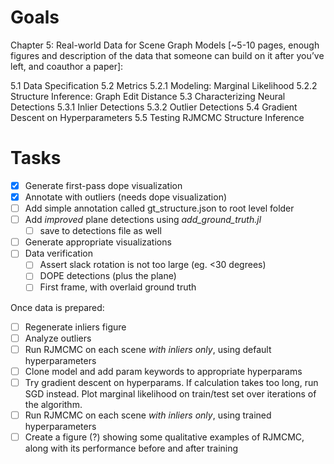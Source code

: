 # Goals
Chapter 5: Real-world Data for Scene Graph Models [~5-10 pages, enough figures and description of the data that someone can build on it after you’ve left, and coauthor a paper]:

5.1 Data Specification
5.2 Metrics
    5.2.1 Modeling: Marginal Likelihood
    5.2.2 Structure Inference: Graph Edit Distance
5.3 Characterizing Neural Detections
    5.3.1 Inlier Detections
    5.3.2 Outlier Detections
5.4 Gradient Descent on Hyperparameters
5.5 Testing RJMCMC Structure Inference

# Tasks
* [X] Generate first-pass dope visualization
* [X] Annotate with outliers (needs dope visualization)
* [ ] Add simple annotation called gt_structure.json to root level folder
* [ ] Add _improved_ plane detections using *add_ground_truth.jl*
    * [ ] save to detections file as well
* [ ] Generate appropriate visualizations
* [ ] Data verification
    * [ ] Assert slack rotation is not too large (eg. <30 degrees)
    * [ ] DOPE detections (plus the plane)
    * [ ] First frame, with overlaid ground truth

Once data is prepared:
* [ ] Regenerate inliers figure
* [ ] Analyze outliers
* [ ] Run RJMCMC on each scene *with inliers only*, using default hyperparameters
* [ ] Clone model and add param keywords to appropriate hyperparams
* [ ] Try gradient descent on hyperparams. If calculation takes too long, run SGD instead.
      Plot marginal likelihood on train/test set over iterations of the algorithm.
* [ ] Run RJMCMC on each scene *with inliers only*, using trained hyperparameters
* [ ] Create a figure (?) showing some qualitative examples of RJMCMC, along with its performance
      before and after training
